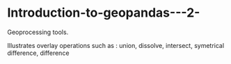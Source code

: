 # Introduction-to-geopandas---2-
Geoprocessing tools.

Illustrates overlay operations such as : union, dissolve, intersect, symetrical difference, difference
